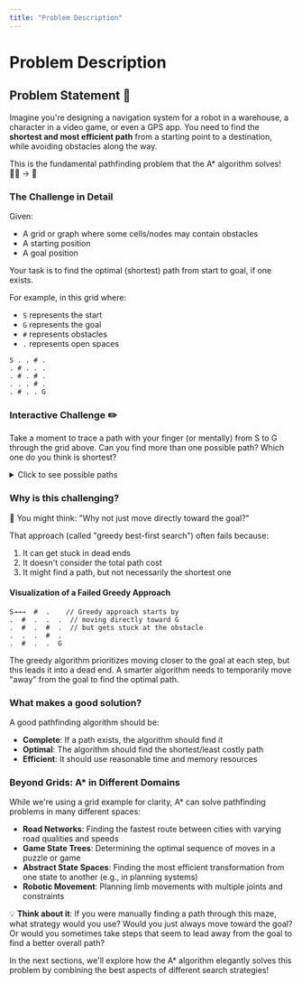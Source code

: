 ```yaml
---
title: "Problem Description"
---
```

# Problem Description

## Problem Statement 🧩

Imagine you're designing a navigation system for a robot in a warehouse, a character in a video game, or even a GPS app. You need to find the **shortest and most efficient path** from a starting point to a destination, while avoiding obstacles along the way. 

This is the fundamental pathfinding problem that the A* algorithm solves! 🚶‍♂️ → 🏁

### The Challenge in Detail

Given:
- A grid or graph where some cells/nodes may contain obstacles
- A starting position
- A goal position

Your task is to find the optimal (shortest) path from start to goal, if one exists.

For example, in this grid where:
- `S` represents the start
- `G` represents the goal
- `#` represents obstacles
- `.` represents open spaces

```
S . . # .
. # . . .
. # . # .
. . . # .
. # . . G
```

### Interactive Challenge ✏️

Take a moment to trace a path with your finger (or mentally) from S to G through the grid above. Can you find more than one possible path? Which one do you think is shortest?

<details>
<summary>Click to see possible paths</summary>

Here are two possible paths:

Path 1 (length 8):
```
S→.→.  #  .
↓  #  .  .  .
↓  #  .  #  .
↓  .  .  #  .
.  #  .→.→G
```

Path 2 (length 10):
```
S→.→.  #  .
.  #  ↓  .  .
.  #  ↓  #  .
.  .→↓  #  .
.  #  .→.→G
```

Path 1 is shorter. But how would an algorithm determine this without trying all possibilities?
</details>

### Why is this challenging?

🤔 You might think: "Why not just move directly toward the goal?"

That approach (called "greedy best-first search") often fails because:
1. It can get stuck in dead ends
2. It doesn't consider the total path cost
3. It might find a path, but not necessarily the shortest one

#### Visualization of a Failed Greedy Approach

```
S→→→  #  .    // Greedy approach starts by
.  #  .  .  .  // moving directly toward G
.  #  .  #  .  // but gets stuck at the obstacle
.  .  .  #  .
.  #  .  .  G
```

The greedy algorithm prioritizes moving closer to the goal at each step, but this leads it into a dead end. A smarter algorithm needs to temporarily move "away" from the goal to find the optimal path.

### What makes a good solution?

A good pathfinding algorithm should be:
- **Complete**: If a path exists, the algorithm should find it
- **Optimal**: The algorithm should find the shortest/least costly path
- **Efficient**: It should use reasonable time and memory resources

### Beyond Grids: A* in Different Domains

While we're using a grid example for clarity, A* can solve pathfinding problems in many different spaces:

- **Road Networks**: Finding the fastest route between cities with varying road qualities and speeds
- **Game State Trees**: Determining the optimal sequence of moves in a puzzle or game
- **Abstract State Spaces**: Finding the most efficient transformation from one state to another (e.g., in planning systems)
- **Robotic Movement**: Planning limb movements with multiple joints and constraints

💡 **Think about it**: If you were manually finding a path through this maze, what strategy would you use? Would you just always move toward the goal? Or would you sometimes take steps that seem to lead away from the goal to find a better overall path?

In the next sections, we'll explore how the A* algorithm elegantly solves this problem by combining the best aspects of different search strategies!
